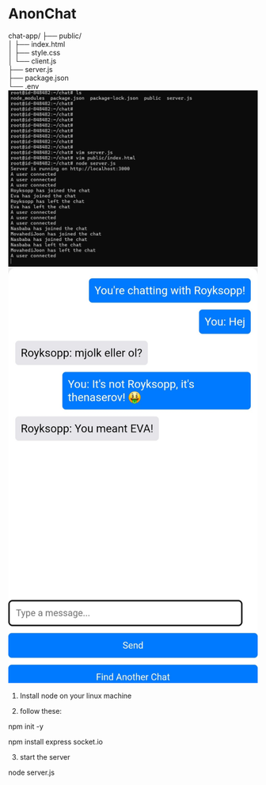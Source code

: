 # AnonChat

chat-app/ 
├── public/  
│   ├── index.html  
│   ├── style.css  
│   └── client.js  
├── server.js  
├── package.json  
└── .env  
![alt text](https://github.com/thenaserov/anonchat/blob/main/server.png)
![alt text](https://github.com/thenaserov/anonchat/blob/main/client.jpg)


1. Install node on your linux machine

2. follow these:

npm init -y  

npm install express socket.io

3. start the server

node server.js
